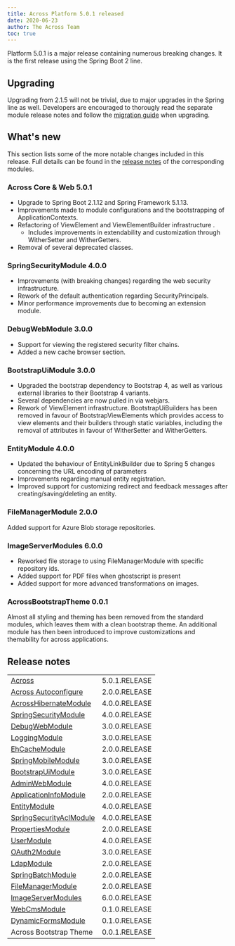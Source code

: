 ```yaml
---
title: Across Platform 5.0.1 released
date: 2020-06-23
author: The Across Team
toc: true
---
```


Platform 5.0.1 is a major release containing numerous breaking changes.
It is the first release using the Spring Boot 2 line.

## Upgrading

Upgrading from 2.1.5 will not be trivial, due to major upgrades in the
Spring line as well. Developers are encouraged to thorougly read the
separate module release notes and follow the [migration
guide](https://docs.across.dev/across-site/production/migration/platform-2.1-to-5.0/index.html)
when upgrading.

<!--more-->

## What's new

This section lists some of the more notable changes included in this
release. Full details can be found in the [release
notes](across-platform-5-0-1-released.html#whats-new-sections) of the
corresponding modules.

### Across Core & Web 5.0.1

- Upgrade to Spring Boot 2.1.12 and Spring Framework 5.1.13.
- Improvements made to module configurations and the bootstrapping of
  ApplicationContexts.
- Refactoring of ViewElement and ViewElementBuilder infrastructure .
    - Includes improvements in extendability and customization through
      WitherSetter and WitherGetters.
- Removal of several deprecated classes.

### SpringSecurityModule 4.0.0

- Improvements (with breaking changes) regarding the web security
  infrastructure.
- Rework of the default authentication regarding SecurityPrincipals.
- Minor performance improvements due to becoming an extension module.

### DebugWebModule 3.0.0

- Support for viewing the registered security filter chains.
- Added a new cache browser section.

### BootstrapUiModule 3.0.0

- Upgraded the bootstrap dependency to Bootstrap 4, as well as various
  external libraries to their Bootstrap 4 variants.
- Several dependencies are now pulled in via webjars.
- Rework of ViewElement infrastructure. BootstrapUiBuilders has been
  removed in favour of BootstrapViewElements which provides access to
  view elements and their builders through static variables, including
  the removal of attributes in favour of WitherSetter and
  WitherGetters.

### EntityModule 4.0.0

- Updated the behaviour of EntityLinkBuilder due to Spring 5 changes
  concerning the URL encoding of parameters
- Improvements regarding manual entity registration.
- Improved support for customizing redirect and feedback messages
  after creating/saving/deleting an entity.

### FileManagerModule 2.0.0

Added support for Azure Blob storage repositories.

### ImageServerModules 6.0.0

- Reworked file storage to using FileManagerModule with specific
  repository ids.
- Added support for PDF files when ghostscript is present
- Added support for more advanced transformations on images.

### AcrossBootstrapTheme 0.0.1

Almost all styling and theming has been removed from the standard
modules, which leaves them with a clean bootstrap theme. An additional
module has then been introduced to improve customizations and
themability for across applications.

## <span id="whats-new-sections"></span>Release notes

|                                                                                                                              |               |
|------------------------------------------------------------------------------------------------------------------------------|---------------|
| [Across](https://docs.across.dev/across-site/production/across/releases/core-artifacts/releases-5.x.html#5-0-0)              | 5.0.1.RELEASE |
| [Across Autoconfigure](https://docs.across.dev/across-site/production/across-autoconfigure/index.html)                       | 2.0.0.RELEASE |
| [AcrossHibernateModule](https://docs.across.dev/across-site/production/hibernate-jpa-module/releases/4.x.html#4-0-0)         | 4.0.0.RELEASE |
| [SpringSecurityModule](https://docs.across.dev/across-site/production/spring-security-module/releases/4.x.html#4-0-0)        | 4.0.0.RELEASE |
| [DebugWebModule](https://docs.across.dev/across-site/production/debug-web-module/releases/3.x.html#3-0-0)                    | 3.0.0.RELEASE |
| [LoggingModule](https://docs.across.dev/across-site/production/logging-module/releases/3.x.html#3-0-0)                       | 3.0.0.RELEASE |
| [EhCacheModule](https://docs.across.dev/across-site/production/ehcache-module/releases/2.x.html#2-0-0)                       | 2.0.0.RELEASE |
| [SpringMobileModule](https://docs.across.dev/across-site/production/spring-mobile-module/releases/3.x.html#3-0-0)            | 3.0.0.RELEASE |
| [BootstrapUiModule](https://docs.across.dev/across-site/production/bootstrap-ui-module/releases/3.x.html#3-0-0)              | 3.0.0.RELEASE |
| [AdminWebModule](https://docs.across.dev/across-site/production/admin-web-module/releases/4.x.html#4-0-0)                    | 4.0.0.RELEASE |
| [ApplicationInfoModule](https://docs.across.dev/across-site/production/application-info-module/releases/2.x.html#2-0-0)      | 2.0.0.RELEASE |
| [EntityModule](https://docs.across.dev/across-site/production/entity-module/releases/4.x.html#4-0-0)                         | 4.0.0.RELEASE |
| [SpringSecurityAclModule](https://docs.across.dev/across-site/production/spring-security-acl-module/releases/4.x.html#4-0-0) | 4.0.0.RELEASE |
| [PropertiesModule](https://docs.across.dev/across-site/production/properties-module/releases/2.x.html#2-0-0)                 | 2.0.0.RELEASE |
| [UserModule](https://docs.across.dev/across-site/production/user-module/releases/3.x.html#4-0-0)                             | 4.0.0.RELEASE |
| [OAuth2Module](https://docs.across.dev/across-site/production/oauth2-module/releases/3.x.html#3-0-0)                         | 3.0.0.RELEASE |
| [LdapModule](https://docs.across.dev/across-site/production/ldap-module/releases/2.x.html#2-0-0)                             | 2.0.0.RELEASE |
| [SpringBatchModule](https://docs.across.dev/across-site/production/spring-batch-module/releases/2.x.html#2-0-0)              | 2.0.0.RELEASE |
| [FileManagerModule](https://docs.across.dev/across-site/production/file-manager-module/releases/2.x.html#2-0-0)              | 2.0.0.RELEASE |
| [ImageServerModules](http://project-docs.foreach.be/projects/image-server/6.0.0.RELEASE/reference/6.0.0.RELEASE/reference/)  | 6.0.0.RELEASE |
| [WebCmsModule](https://docs.across.dev/across-site/production/web-cms-module/releases/0.1.x.html#0-1-0)                      | 0.1.0.RELEASE |
| [DynamicFormsModule](https://docs.across.dev/across-site/production/dynamic-forms-module/releases/0.1.x.html#3-2-0)          | 0.1.0.RELEASE |
| Across Bootstrap Theme                                                                                                       | 0.0.1.RELEASE |
